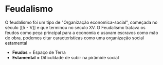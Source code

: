 # Feudalismo

O feudalismo foi um tipo de "Organização economica-social", começada no século [[5 - V]] e que terminou no século XV. O Feudalismo tratava os feudos como peça principal para a economia e usavam escravos como mão de obra, podemos citar características como uma organização social estamental

* **Feudos** = Espaço de Terra 
* **Estamental** = Dificuldade de subir na pirâmide social